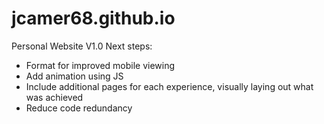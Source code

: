 # jcamer68.github.io
Personal Website V1.0
Next steps:
- Format for improved mobile viewing
- Add animation using JS
- Include additional pages for each experience, visually laying out what was achieved
- Reduce code redundancy
